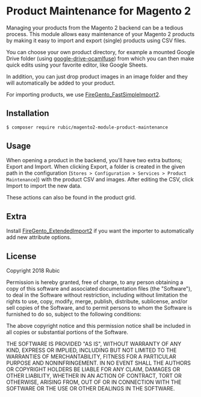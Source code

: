 # Product Maintenance for Magento 2

Managing your products from the Magento 2 backend can be a tedious process. This module allows easy maintenance of your Magento 2 products by making it easy to import and export (single) products using CSV files.

You can choose your own product directory, for example a mounted Google Drive folder (using [google-drive-ocamlfuse](https://github.com/astrada/google-drive-ocamlfuse)) from which you can then make quick edits using your favorite editor, like Google Sheets.

In addition, you can just drop product images in an image folder and they will automatically be added to your product.

For importing products, we use [FireGento_FastSimpleImport2](https://github.com/firegento/FireGento_FastSimpleImport2).

## Installation

```bash
$ composer require rubic/magento2-module-product-maintenance
```

## Usage
When opening a product in the backend, you'll have two extra buttons; Export and Import. When clicking Export, a folder is created in the given path in the configuration (`Stores > Configuration > Services > Product Maintenance`)) with the product CSV and images. After editing the CSV, click Import to import the new data.

These actions can also be found in the product grid.

## Extra
Install [FireGento_ExtendedImport2](https://github.com/firegento/FireGento_ExtendedImport2) if you want the importer to automatically add new attribute options.

## License

Copyright 2018 Rubic

Permission is hereby granted, free of charge, to any person obtaining a copy of this software and associated documentation files (the "Software"), to deal in the Software without restriction, including without limitation the rights to use, copy, modify, merge, publish, distribute, sublicense, and/or sell copies of the Software, and to permit persons to whom the Software is furnished to do so, subject to the following conditions:

The above copyright notice and this permission notice shall be included in all copies or substantial portions of the Software.

THE SOFTWARE IS PROVIDED "AS IS", WITHOUT WARRANTY OF ANY KIND, EXPRESS OR IMPLIED, INCLUDING BUT NOT LIMITED TO THE WARRANTIES OF MERCHANTABILITY, FITNESS FOR A PARTICULAR PURPOSE AND NONINFRINGEMENT. IN NO EVENT SHALL THE AUTHORS OR COPYRIGHT HOLDERS BE LIABLE FOR ANY CLAIM, DAMAGES OR OTHER LIABILITY, WHETHER IN AN ACTION OF CONTRACT, TORT OR OTHERWISE, ARISING FROM, OUT OF OR IN CONNECTION WITH THE SOFTWARE OR THE USE OR OTHER DEALINGS IN THE SOFTWARE.
